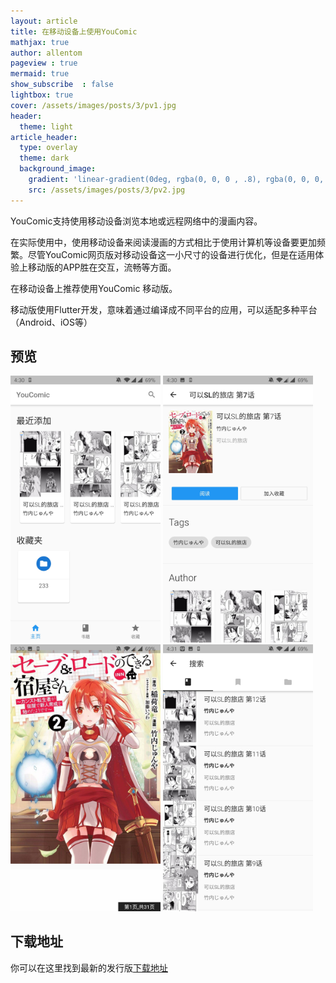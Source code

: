 ```yaml
---
layout: article
title: 在移动设备上使用YouComic
mathjax: true
author: allentom
pageview : true
mermaid: true
show_subscribe	: false
lightbox: true
cover: /assets/images/posts/3/pv1.jpg
header:
  theme: light
article_header:
  type: overlay
  theme: dark
  background_image:
    gradient: 'linear-gradient(0deg, rgba(0, 0, 0 , .8), rgba(0, 0, 0, .8))'
    src: /assets/images/posts/3/pv2.jpg
---
```


YouComic支持使用移动设备浏览本地或远程网络中的漫画内容。
<!--more-->
在实际使用中，使用移动设备来阅读漫画的方式相比于使用计算机等设备要更加频繁。尽管YouComic网页版对移动设备这一小尺寸的设备进行优化，但是在适用体验上移动版的APP胜在交互，流畅等方面。

在移动设备上推荐使用YouComic 移动版。

移动版使用Flutter开发，意味着通过编译成不同平台的应用，可以适配多种平台（Android、iOS等）

## 预览
<img src="/assets/images/posts/3/pv1.jpg" style="width:240px"/>
<img src="/assets/images/posts/3/pv2.jpg" style="width:240px"/>
<img src="/assets/images/posts/3/pv3.jpg" style="width:240px"/>
<img src="/assets/images/posts/3/pv4.jpg" style="width:240px"/>

## 下载地址

你可以在这里找到最新的发行版[下载地址](https://github.com/Project-XPolaris/YouComic-Mobile-Suit/releases)